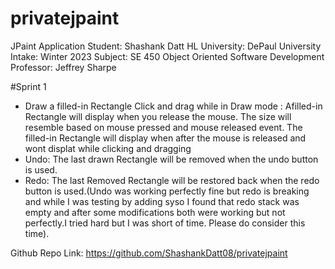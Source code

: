 # privatejpaint
JPaint Application
Student: Shashank Datt HL 
University: DePaul University
Intake: Winter 2023
Subject: SE 450 Object Oriented Software Development 
Professor: Jeffrey Sharpe  

#Sprint 1
- Draw a filled-in Rectangle
 Click and drag while in Draw mode :
    Afilled-in Rectangle will display when you release the mouse. 
    The size will resemble based on mouse pressed and mouse released event.
    The filled-in Rectangle will display when after the mouse is released and wont displat while clicking and dragging
- Undo:
    The last drawn Rectangle will be removed when the undo button is used.
 - Redo:
     The last Removed Rectangle will be restored back when the redo button is used.(Undo was working perfectly fine but redo is breaking and while I was testing by adding
     syso I found that redo stack was empty and after some modifications both were working but not perfectly.I tried hard but I was short of time. Please do consider
     this time).
     
Github Repo Link:
https://github.com/ShashankDatt08/privatejpaint
